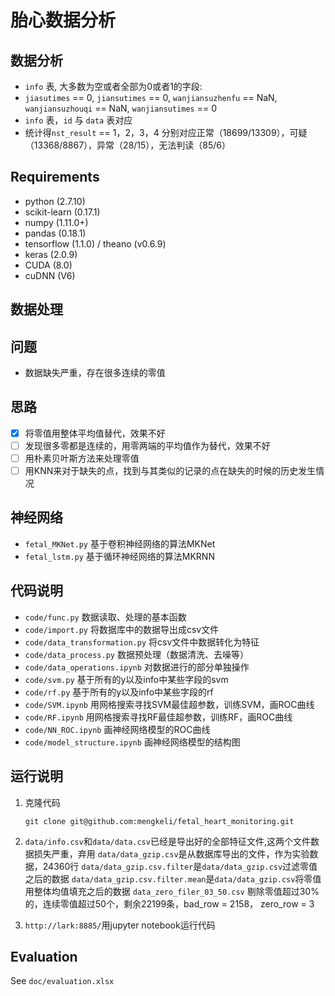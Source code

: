 # 胎心数据分析

## 数据分析
- `info` 表, 大多数为空或者全部为0或者1的字段: 
- `jiasutimes` == 0, `jiansutimes` == 0, `wanjiansuzhenfu` == NaN, `wanjiansuzhouqi` == NaN, `wanjiansutimes` == 0
- `info` 表，`id` 与 `data` 表对应
- 统计得`nst_result` == 1，2，3，4 分别对应正常（18699/13309），可疑（13368/8867），异常（28/15），无法判读（85/6）

## Requirements
- python (2.7.10)
- scikit-learn (0.17.1)
- numpy (1.11.0+)
- pandas (0.18.1)
- tensorflow (1.1.0) / theano (v0.6.9)
- keras (2.0.9)
- CUDA (8.0)
- cuDNN (V6)

## 数据处理


## 问题

- 数据缺失严重，存在很多连续的零值

## 思路

- [x] 将零值用整体平均值替代，效果不好
- [ ] 发现很多零都是连续的，用零两端的平均值作为替代，效果不好
- [ ] 用朴素贝叶斯方法来处理零值
- [ ] 用KNN来对于缺失的点，找到与其类似的记录的点在缺失的时候的历史发生情况

## 神经网络
- `fetal_MKNet.py` 基于卷积神经网络的算法MKNet
- `fetal_lstm.py` 基于循环神经网络的算法MKRNN

## 代码说明

- `code/func.py` 数据读取、处理的基本函数
- `code/import.py` 将数据库中的数据导出成csv文件
- `code/data_transformation.py` 将csv文件中数据转化为特征
- `code/data_process.py` 数据预处理（数据清洗、去噪等）
- `code/data_operations.ipynb` 对数据进行的部分单独操作
- `code/svm.py` 基于所有的y以及info中某些字段的svm
- `code/rf.py` 基于所有的y以及info中某些字段的rf
- `code/SVM.ipynb` 用网格搜索寻找SVM最佳超参数，训练SVM，画ROC曲线
- `code/RF.ipynb` 用网格搜索寻找RF最佳超参数，训练RF，画ROC曲线
- `code/NN_ROC.ipynb` 画神经网络模型的ROC曲线
- `code/model_structure.ipynb` 画神经网络模型的结构图

## 运行说明
1. 克隆代码

   ```
   git clone git@github.com:mengkeli/fetal_heart_monitoring.git
   ```

2. `data/info.csv`和`data/data.csv`已经是导出好的全部特征文件,这两个文件数据损失严重，弃用
  `data/data_gzip.csv`是从数据库导出的文件，作为实验数据，24360行
  `data/data_gzip.csv.filter`是`data/data_gzip.csv`过滤零值之后的数据
  `data/data_gzip.csv.filter.mean`是`data/data_gzip.csv`将零值用整体均值填充之后的数据
  `data_zero_filer_03_50.csv` 剔除零值超过30%的，连续零值超过50个，剩余22199条，bad_row = 2158， zero_row = 3


3. `http://lark:8885/`用jupyter notebook运行代码

## Evaluation
See `doc/evaluation.xlsx`

